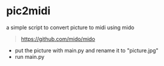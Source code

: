 # pic2midi
a simple script to convert picture to midi using mido
> https://github.com/mido/mido

- put the picture with main.py and rename it to "picture.jpg"
- run main.py
